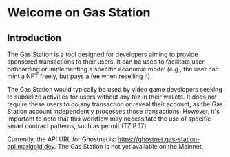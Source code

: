 # Welcome on Gas Station

## Introduction

The Gas Station is a tool designed for developers aiming to provide sponsored transactions to their users. It can be used to facilitate user onboarding or implementing a specific economic model (e.g., the user can mint a NFT freely, but pays a fee when reselling it).

The Gas Station would typically be used by video game developers seeking to subsidize activities for users without any tez in their wallets. It does not require these users to do any transaction or reveal their account, as the Gas Station account independently processes those transactions. However, it's important to note that this workflow may necessitate the use of specific smart contract patterns, such as permit (TZIP 17).

Currently, the API URL for Ghostnet is: https://ghostnet.gas-station-api.marigold.dev. The Gas Station is not yet available on the Mainnet.

